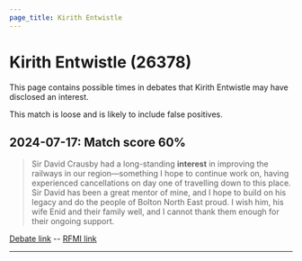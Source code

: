 ```yaml
---
page_title: Kirith Entwistle
---
```


# Kirith Entwistle  (26378)

This page contains possible times in debates that Kirith Entwistle may have disclosed an interest.

This match is loose and is likely to include false positives. 



## 2024-07-17: Match score 60%

>Sir David Crausby had a long-standing **interest** in improving the railways in our region—something I hope to continue work on, having experienced cancellations on day one of travelling down to this place. Sir David  has been a great mentor of mine, and I hope to build on his legacy and do the people of Bolton North East proud. I wish him, his wife Enid and their family well, and I cannot thank them enough for their ongoing support.

[Debate link](https://www.theyworkforyou.com/debates/?id=2024-07-17d.82.1)  --  [RFMI link](https://www.theyworkforyou.com/mp/26378/register)


---

